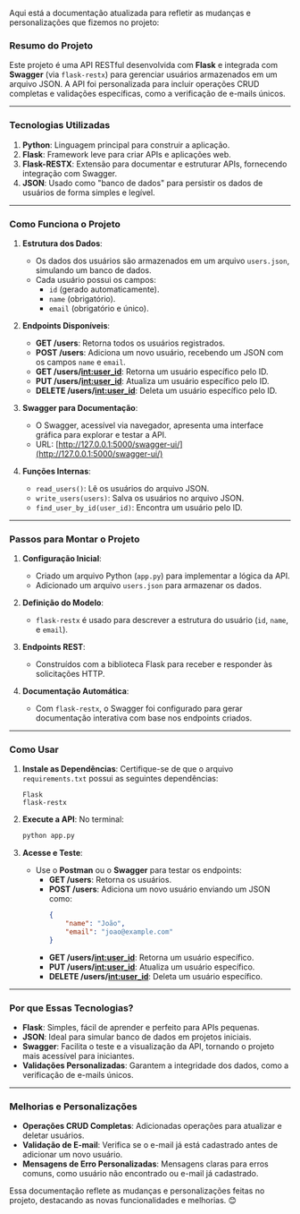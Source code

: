 Aqui está a documentação atualizada para refletir as mudanças e personalizações que fizemos no projeto:

### **Resumo do Projeto**

Este projeto é uma API RESTful desenvolvida com **Flask** e integrada com **Swagger** (via `flask-restx`) para gerenciar usuários armazenados em um arquivo JSON. A API foi personalizada para incluir operações CRUD completas e validações específicas, como a verificação de e-mails únicos.

---

### **Tecnologias Utilizadas**
1. **Python**: Linguagem principal para construir a aplicação.
2. **Flask**: Framework leve para criar APIs e aplicações web.
3. **Flask-RESTX**: Extensão para documentar e estruturar APIs, fornecendo integração com Swagger.
4. **JSON**: Usado como "banco de dados" para persistir os dados de usuários de forma simples e legível.

---

### **Como Funciona o Projeto**
1. **Estrutura dos Dados**:
   - Os dados dos usuários são armazenados em um arquivo `users.json`, simulando um banco de dados.
   - Cada usuário possui os campos:
     - `id` (gerado automaticamente).
     - `name` (obrigatório).
     - `email` (obrigatório e único).

2. **Endpoints Disponíveis**:
   - **GET /users**: Retorna todos os usuários registrados.
   - **POST /users**: Adiciona um novo usuário, recebendo um JSON com os campos `name` e `email`.
   - **GET /users/<int:user_id>**: Retorna um usuário específico pelo ID.
   - **PUT /users/<int:user_id>**: Atualiza um usuário específico pelo ID.
   - **DELETE /users/<int:user_id>**: Deleta um usuário específico pelo ID.

3. **Swagger para Documentação**:
   - O Swagger, acessível via navegador, apresenta uma interface gráfica para explorar e testar a API.
   - URL: [http://127.0.0.1:5000/swagger-ui/](http://127.0.0.1:5000/swagger-ui/)

4. **Funções Internas**:
   - `read_users()`: Lê os usuários do arquivo JSON.
   - `write_users(users)`: Salva os usuários no arquivo JSON.
   - `find_user_by_id(user_id)`: Encontra um usuário pelo ID.

---

### **Passos para Montar o Projeto**
1. **Configuração Inicial**:
   - Criado um arquivo Python (`app.py`) para implementar a lógica da API.
   - Adicionado um arquivo `users.json` para armazenar os dados.

2. **Definição do Modelo**:
   - `flask-restx` é usado para descrever a estrutura do usuário (`id`, `name`, e `email`).

3. **Endpoints REST**:
   - Construídos com a biblioteca Flask para receber e responder às solicitações HTTP.

4. **Documentação Automática**:
   - Com `flask-restx`, o Swagger foi configurado para gerar documentação interativa com base nos endpoints criados.

---

### **Como Usar**
1. **Instale as Dependências**:
   Certifique-se de que o arquivo `requirements.txt` possui as seguintes dependências:
   ```
   Flask
   flask-restx
   ```

2. **Execute a API**:
   No terminal:
   ```bash
   python app.py
   ```

3. **Acesse e Teste**:
   - Use o **Postman** ou o **Swagger** para testar os endpoints:
     - **GET /users**: Retorna os usuários.
     - **POST /users**: Adiciona um novo usuário enviando um JSON como:
       ```json
       {
           "name": "João",
           "email": "joao@example.com"
       }
       ```
     - **GET /users/<int:user_id>**: Retorna um usuário específico.
     - **PUT /users/<int:user_id>**: Atualiza um usuário específico.
     - **DELETE /users/<int:user_id>**: Deleta um usuário específico.

---

### **Por que Essas Tecnologias?**
- **Flask**: Simples, fácil de aprender e perfeito para APIs pequenas.
- **JSON**: Ideal para simular banco de dados em projetos iniciais.
- **Swagger**: Facilita o teste e a visualização da API, tornando o projeto mais acessível para iniciantes.
- **Validações Personalizadas**: Garantem a integridade dos dados, como a verificação de e-mails únicos.

---

### **Melhorias e Personalizações**
- **Operações CRUD Completas**: Adicionadas operações para atualizar e deletar usuários.
- **Validação de E-mail**: Verifica se o e-mail já está cadastrado antes de adicionar um novo usuário.
- **Mensagens de Erro Personalizadas**: Mensagens claras para erros comuns, como usuário não encontrado ou e-mail já cadastrado.

Essa documentação reflete as mudanças e personalizações feitas no projeto, destacando as novas funcionalidades e melhorias. 😊
